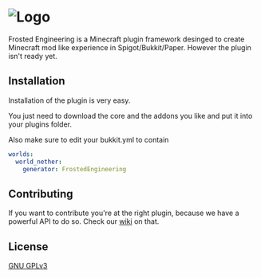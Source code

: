 # ![Logo](https://i.imgur.com/qRUtFId.png)

Frosted Engineering is a Minecraft plugin framework desinged to create Minecraft mod like experience in Spigot/Bukkit/Paper.
However the plugin isn't ready yet.
## Installation

Installation of the plugin is very easy.

You just need to download the core and the addons you like and put it into your plugins folder.

Also make sure to edit your bukkit.yml to contain
```yml
worlds:
  world_nether:
    generator: FrostedEngineering
```



## Contributing
If you want to contribute you're at the right plugin, because we have a powerful API to do so. Check our [wiki](https://github.com/IceyLeagons/FrostedEngineering/wiki) on that.

## License
[GNU GPLv3](https://choosealicense.com/licenses/gpl-3.0/)
